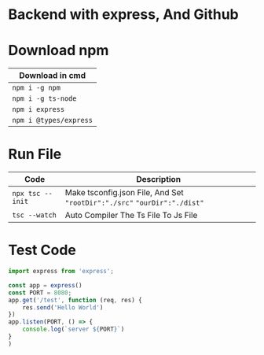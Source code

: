 # Backend with express, And Github



# Download npm

|Download in cmd|
| --- |
|`npm i -g npm`|
|`npm i -g ts-node`|
|`npm i express`|
|`npm i @types/express`|

# Run File
| Code              | Description                                                              |
| ----------------- | ------------------------------------------------------------------------ |
| `npx tsc --init ` | Make tsconfig.json File, And Set `"rootDir":"./src"` `"ourDir":"./dist"` |
| `tsc --watch`     | Auto Compiler The Ts File To Js File                                     |


# Test Code
```ts
import express from 'express';

const app = express()
const PORT = 8080;
app.get('/test', function (req, res) {
    res.send('Hello World')
})
app.listen(PORT, () => {
    console.log(`server ${PORT}`)
}
)
```
